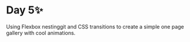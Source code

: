 # Day 5✨

Using Flexbox nestinggit  and CSS transitions to create a simple one page gallery with cool animations.